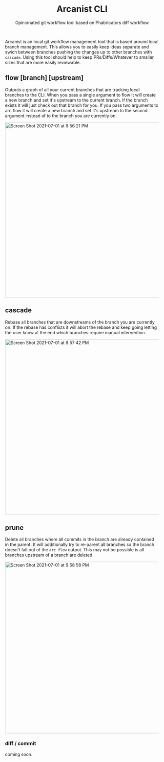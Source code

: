 <h1 align="center">Arcanist CLI</h1>

<p align="center">Opinionated git workflow tool based on Phabricators diff workflow</p>

<br/>

Arcanist is an local git workflow management tool that is based around local branch management. This allows you to easily keep ideas separate and swich between branches pushing the changes up to other branches with `cascade`. Using this tool should help to keep PRs/Diffs/Whatever to smaller sizes that are more easily reviewable.

## flow [branch] [upstream]

Outputs a graph of all your current branches that are tracking local branches to the CLI. When you pass a single argument to flow it will create a new branch and set it's upstream to the current branch. If the branch exists it will just check out that branch for you. If you pass two arguments to arc flow it will create a new branch and set it's upstream to the second argument instead of to the branch you are currently on.

<img width="571" alt="Screen Shot 2021-07-01 at 6 56 21 PM" src="https://user-images.githubusercontent.com/2604634/124201891-cf261700-da9e-11eb-826d-4a35795897c1.png">

## cascade

Rebase all branches that are downstreams of the branch you are currently on. If the rebase has conflicts it will abort the rebase and keep going letting the user know at the end which branches require manual intervention.

<img width="573" alt="Screen Shot 2021-07-01 at 6 57 42 PM" src="https://user-images.githubusercontent.com/2604634/124201808-9423e380-da9e-11eb-8165-8078e47e48e3.png">

## prune

Delete all branches where all commits in the branch are already contained in the parent. It will additionally try to re-parent all branches so the branch doesn't fall out of the `arc flow` output. This may not be possible is all branches upstream of a branch are deleted.

<img width="560" alt="Screen Shot 2021-07-01 at 6 58 58 PM" src="https://user-images.githubusercontent.com/2604634/124201775-78b8d880-da9e-11eb-9097-0a3ee25db190.png">

### diff / commit

coming soon.
